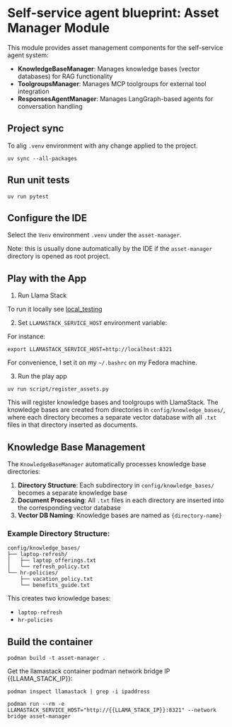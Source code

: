 # Self-service agent blueprint: Asset Manager Module

This module provides asset management components for the self-service agent system:
- **KnowledgeBaseManager**: Manages knowledge bases (vector databases) for RAG functionality
- **ToolgroupsManager**: Manages MCP toolgroups for external tool integration
- **ResponsesAgentManager**: Manages LangGraph-based agents for conversation handling

## Project sync

To alig `.venv` environment with any change applied to the project.

```shell
uv sync --all-packages
```

## Run unit tests

```shell
uv run pytest
```

## Configure the IDE

Select the `Venv` environment `.venv` under the `asset-manager`.

Note: this is usually done automatically by the IDE if the `asset-manager` directory
is opened as root project.

## Play with the App

1. Run Llama Stack

To run it locally see [local_testing](local_testing/README.md)

2. Set `LLAMASTACK_SERVICE_HOST` environment variable:

For instance:
```shell
export LLAMASTACK_SERVICE_HOST=http://localhost:8321
```

For convenience, I set it on my `~/.bashrc` on my Fedora machine.

3. Run the play app

```shell
uv run script/register_assets.py
```

This will register knowledge bases and toolgroups with LlamaStack. The knowledge bases are created from directories in `config/knowledge_bases/`, where each directory becomes a separate vector database with all `.txt` files in that directory inserted as documents.

## Knowledge Base Management

The `KnowledgeBaseManager` automatically processes knowledge base directories:

1. **Directory Structure**: Each subdirectory in `config/knowledge_bases/` becomes a separate knowledge base
2. **Document Processing**: All `.txt` files in each directory are inserted into the corresponding vector database
3. **Vector DB Naming**: Knowledge bases are named as `{directory-name}`

### Example Directory Structure:
```
config/knowledge_bases/
├── laptop-refresh/
│   ├── laptop_offerings.txt
│   └── refresh_policy.txt
└── hr-policies/
    ├── vacation_policy.txt
    └── benefits_guide.txt
```

This creates two knowledge bases:
- `laptop-refresh`
- `hr-policies`

## Build the container

```shell
podman build -t asset-manager .
```

Get the llamastack container podman network bridge IP {{LLAMA_STACK_IP}}: 

```shell
podman inspect llamastack | grep -i ipaddress
```

```shell
podman run --rm -e LLAMASTACK_SERVICE_HOST="http://{{LLAMA_STACK_IP}}:8321" --network bridge asset-manager
```